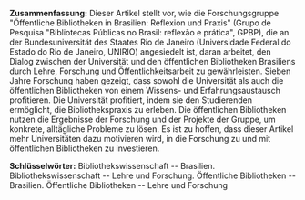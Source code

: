**Zusammenfassung:** Dieser Artikel stellt vor, wie die Forschungsgruppe "Öffentliche Bibliotheken in Brasilien: Reflexion und Praxis" (Grupo de Pesquisa "Bibliotecas Públicas no Brasil: reflexão e prática", GPBP), die an der Bundesuniversität des Staates Rio de Janeiro (Universidade Federal do Estado do Rio de Janeiro, UNIRIO) angesiedelt ist, daran arbeitet, den Dialog zwischen der Universität und den öffentlichen Bibliotheken Brasiliens durch Lehre, Forschung und Öffentlichkeitsarbeit zu gewährleisten. Sieben Jahre Forschung haben gezeigt, dass sowohl die Universität als auch die öffentlichen Bibliotheken von einem Wissens- und Erfahrungsaustausch profitieren. Die Universität profitiert, indem sie den Studierenden ermöglicht, die Bibliothekspraxis zu erleben. Die öffentlichen Bibliotheken nutzen die Ergebnisse der Forschung und der Projekte der Gruppe, um konkrete, alltägliche Probleme zu lösen. Es ist zu hoffen, dass dieser Artikel mehr Universitäten dazu motivieren wird, in die Forschung zu und mit öffentlichen Bibliotheken zu investieren.

**Schlüsselwörter:** Bibliothekswissenschaft -- Brasilien.
Bibliothekswissenschaft -- Lehre und Forschung. Öffentliche Bibliotheken
-- Brasilien. Öffentliche Bibliotheken -- Lehre und Forschung